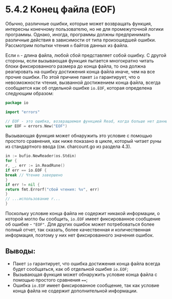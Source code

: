 # 5.4.2 Конец файла (EOF)

Обычно, различные ошибки, которые может возвращать функция, интересны конечному пользователю, но не для промежуточной
логики программы. Однако, иногда, программы должны предпринимать различные действия в зависимости от типа произошедшей
ошибки. Рассмотрим попытки чтения `n` байтов данных из файла.

Если `n` - длина файла, любой сбой представляет собой ошибку. С другой стороны, если вызывающая функция пытается
многократно читать блоки фиксированного размера до конца файла, то она должна реагировать на ошибку достижения конца
файла иначе, чем на все прочие ошибки. По этой причине пакет `io` гарантирует, что о невозможности чтения, вызванной
достижением конца файла, всегда сообщается как об отдельной ошибке `io.EOF`, которая определена следующим образом:

```go
package io

import "errors"

// EOF - это ошибка, возвращаемая функцией Read, когда больше нет данных для чтения.
var EOF = errors.New("EOF")
```

Вызывающая функция может обнаружить это условие с помощью простого сравнения, как ниже показано в цикле, который читает
руны из стандартного ввода (см. charcount.go из раздела 4.3).

```go
in := bufio.NewReader(os.Stdin)
for {
r, _, err := in.ReadRune()
if err == io.EOF {
break // Чтение завершено
}
if err != nil {
return fmt.Errorf("сбой чтения: %v", err)
}
// ...использование r...
}
```

Поскольку условие конца файла не содержит никакой информации, о которой могло бы сообщить, `io.EOF` имеет фиксированное
сообщение об ошибке - `"EOF"`. Для других ошибок может потребоваться более полный отчет, так сказать, более качественная
и количественная информация, поэтому у них нет фиксированного значения ошибок.

## Выводы:
* Пакет `io` гарантирует, что ошибка достижения конца файла всегда будет сообщаться, как об отдельной ошибке `io.EOF`;
* Вызывающая функция может обнаружить условие конца файла с помощью простого сравнения `==`;
* Ошибка `io.EOF` имеет фиксированное сообщение, так как условие конца файла не содержит дополнительной информации.